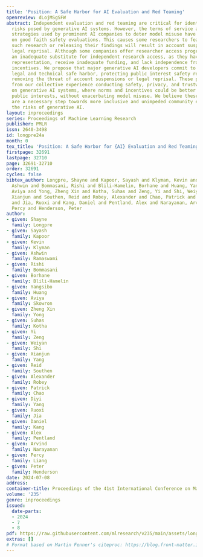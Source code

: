 ```yaml
---
title: 'Position: A Safe Harbor for AI Evaluation and Red Teaming'
openreview: dLojMSgSFW
abstract: Independent evaluation and red teaming are critical for identifying the
  risks posed by generative AI systems. However, the terms of service and enforcement
  strategies used by prominent AI companies to deter model misuse have disincentives
  on good faith safety evaluations. This causes some researchers to fear that conducting
  such research or releasing their findings will result in account suspensions or
  legal reprisal. Although some companies offer researcher access programs, they are
  an inadequate substitute for independent research access, as they have limited community
  representation, receive inadequate funding, and lack independence from corporate
  incentives. We propose that major generative AI developers commit to providing a
  legal and technical safe harbor, protecting public interest safety research and
  removing the threat of account suspensions or legal reprisal. These proposals emerged
  from our collective experience conducting safety, privacy, and trustworthiness research
  on generative AI systems, where norms and incentives could be better aligned with
  public interests, without exacerbating model misuse. We believe these commitments
  are a necessary step towards more inclusive and unimpeded community efforts to tackle
  the risks of generative AI.
layout: inproceedings
series: Proceedings of Machine Learning Research
publisher: PMLR
issn: 2640-3498
id: longpre24a
month: 0
tex_title: 'Position: A Safe Harbor for {AI} Evaluation and Red Teaming'
firstpage: 32691
lastpage: 32710
page: 32691-32710
order: 32691
cycles: false
bibtex_author: Longpre, Shayne and Kapoor, Sayash and Klyman, Kevin and Ramaswami,
  Ashwin and Bommasani, Rishi and Blili-Hamelin, Borhane and Huang, Yangsibo and Skowron,
  Aviya and Yong, Zheng Xin and Kotha, Suhas and Zeng, Yi and Shi, Weiyan and Yang,
  Xianjun and Southen, Reid and Robey, Alexander and Chao, Patrick and Yang, Diyi
  and Jia, Ruoxi and Kang, Daniel and Pentland, Alex and Narayanan, Arvind and Liang,
  Percy and Henderson, Peter
author:
- given: Shayne
  family: Longpre
- given: Sayash
  family: Kapoor
- given: Kevin
  family: Klyman
- given: Ashwin
  family: Ramaswami
- given: Rishi
  family: Bommasani
- given: Borhane
  family: Blili-Hamelin
- given: Yangsibo
  family: Huang
- given: Aviya
  family: Skowron
- given: Zheng Xin
  family: Yong
- given: Suhas
  family: Kotha
- given: Yi
  family: Zeng
- given: Weiyan
  family: Shi
- given: Xianjun
  family: Yang
- given: Reid
  family: Southen
- given: Alexander
  family: Robey
- given: Patrick
  family: Chao
- given: Diyi
  family: Yang
- given: Ruoxi
  family: Jia
- given: Daniel
  family: Kang
- given: Alex
  family: Pentland
- given: Arvind
  family: Narayanan
- given: Percy
  family: Liang
- given: Peter
  family: Henderson
date: 2024-07-08
address:
container-title: Proceedings of the 41st International Conference on Machine Learning
volume: '235'
genre: inproceedings
issued:
  date-parts:
  - 2024
  - 7
  - 8
pdf: https://raw.githubusercontent.com/mlresearch/v235/main/assets/longpre24a/longpre24a.pdf
extras: []
# Format based on Martin Fenner's citeproc: https://blog.front-matter.io/posts/citeproc-yaml-for-bibliographies/
---
```

